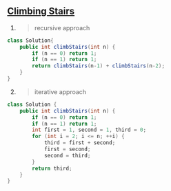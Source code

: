 ## [Climbing Stairs](https://leetcode.com/problems/climbing-stairs/description/)

1. > recursive approach 

```java
class Solution{
	public int climbStairs(int n) {
        if (n == 0) return 1;
        if (n == 1) return 1;
        return climbStairs(n-1) + climbStairs(n-2);
    }
}
```

2. > iterative approach

```java
class Solution {
    public int climbStairs(int n) {
        if (n == 0) return 1;
        if (n == 1) return 1;
        int first = 1, second = 1, third = 0;
        for (int i = 2; i <= n; ++i) {
            third = first + second;
            first = second;
            second = third;
        }
        return third;
    }
}
```

